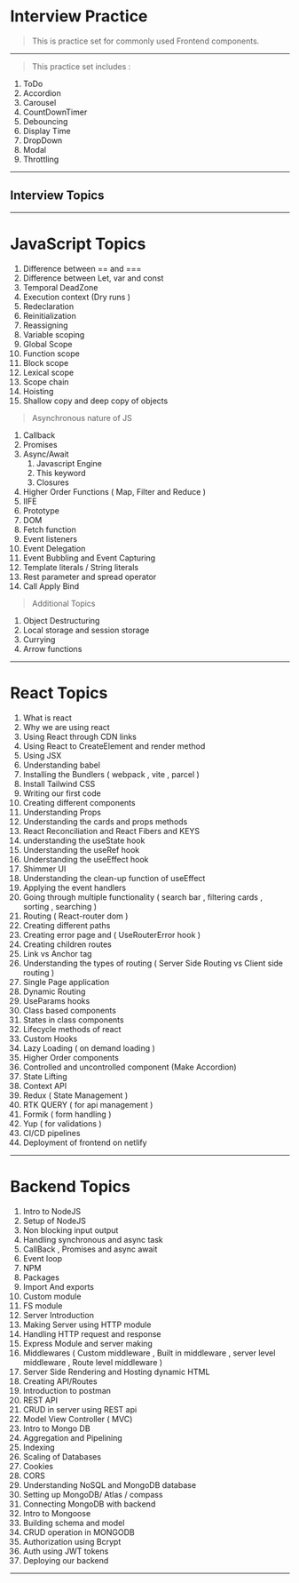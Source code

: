 # Interview Practice

> This is practice set for commonly used Frontend components.

---

> This practice set includes :

1. ToDo
2. Accordion
3. Carousel
4. CountDownTimer
5. Debouncing
6. Display Time
7. DropDown
8. Modal
9. Throttling

---

## Interview Topics

---

# JavaScript Topics

1. Difference between == and ===
2. Difference between Let, var and const
3. Temporal DeadZone
4. Execution context (Dry runs )
5. Redeclaration
6. Reinitialization
7. Reassigning
8. Variable scoping
9. Global Scope
10. Function scope
11. Block scope
12. Lexical scope
13. Scope chain
14. Hoisting
15. Shallow copy and deep copy of objects

> Asynchronous nature of JS

1. Callback
2. Promises
3. Async/Await
   1. Javascript Engine
   2. This keyword
   3. Closures
4. Higher Order Functions ( Map, Filter and Reduce )
5. IIFE
6. Prototype
7. DOM
8. Fetch function
9. Event listeners
10. Event Delegation
11. Event Bubbling and Event Capturing
12. Template literals / String literals
13. Rest parameter and spread operator
14. Call Apply Bind

> Additional Topics

1. Object Destructuring
2. Local storage and session storage
3. Currying
4. Arrow functions

---

# React Topics

1. What is react
2. Why we are using react
3. Using React through CDN links
4. Using React to CreateElement and render method
5. Using JSX
6. Understanding babel
7. Installing the Bundlers ( webpack , vite , parcel )
8. Install Tailwind CSS
9. Writing our first code
10. Creating different components
11. Understanding Props
12. Understanding the cards and props methods
13. React Reconciliation and React Fibers and KEYS
14. understanding the useState hook
15. Understanding the useRef hook
16. Understanding the useEffect hook
17. Shimmer UI
18. Understanding the clean-up function of useEffect
19. Applying the event handlers
20. Going through multiple functionality ( search bar , filtering cards , sorting , searching )
21. Routing ( React-router dom )
22. Creating different paths
23. Creating error page and ( UseRouterError hook )
24. Creating children routes
25. Link vs Anchor tag
26. Understanding the types of routing ( Server Side Routing vs Client side routing )
27. Single Page application
28. Dynamic Routing
29. UseParams hooks
30. Class based components
31. States in class components
32. Lifecycle methods of react
33. Custom Hooks
34. Lazy Loading ( on demand loading )
35. Higher Order components
36. Controlled and uncontrolled component (Make Accordion)
37. State Lifting
38. Context API
39. Redux ( State Management )
40. RTK QUERY ( for api management )
41. Formik ( form handling )
42. Yup ( for validations )
43. CI/CD pipelines
44. Deployment of frontend on netlify

---

# Backend Topics

1. Intro to NodeJS
2. Setup of NodeJS
3. Non blocking input output
4. Handling synchronous and async task
5. CallBack , Promises and async await
6. Event loop
7. NPM
8. Packages
9. Import And exports
10. Custom module
11. FS module
12. Server Introduction
13. Making Server using HTTP module
14. Handling HTTP request and response
15. Express Module and server making
16. Middlewares ( Custom middleware , Built in middleware , server level middleware , Route level middleware )
17. Server Side Rendering and Hosting dynamic HTML
18. Creating API/Routes
19. Introduction to postman
20. REST API
21. CRUD in server using REST api
22. Model View Controller ( MVC)
23. Intro to Mongo DB
24. Aggregation and Pipelining
25. Indexing
26. Scaling of Databases
27. Cookies
28. CORS
29. Understanding NoSQL and MongoDB database
30. Setting up MongoDB/ Atlas / compass
31. Connecting MongoDB with backend
32. Intro to Mongoose
33. Building schema and model
34. CRUD operation in MONGODB
35. Authorization using Bcrypt
36. Auth using JWT tokens
37. Deploying our backend

---
